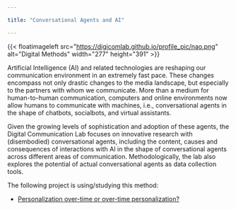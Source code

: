 ```yaml
---

title: "Conversational Agents and AI"

---
```


{{< floatimageleft src="https://digicomlab.github.io/profile_pic/nao.png" alt="Digital Methods" width="277" height="391" >}}

Artificial Intelligence (AI) and related technologies are reshaping our communication environment in an extremely fast pace. These changes encompass not only drastic changes to the media landscape, but especially to the partners with whom we communicate. More than a medium for human-to-human communication, computers and online environments now allow humans to communicate with machines, i.e., conversational agents in the shape of chatbots, socialbots, and virtual assistants.

Given the growing levels of sophistication and adoption of these agents, the Digital Communication Lab focuses on innovative research with (disembodied) conversational agents, including the content, causes and consequences of interactions with AI in the shape of conversational agents across different areas of communication. Methodologically, the lab also explores the potential of actual conversational agents as data collection tools.


The following project is using/studying this method:


- [Personalization over-time or over-time personalization?](https://digicomlab.github.io/seedfunding/2023/2023_ischen/)



